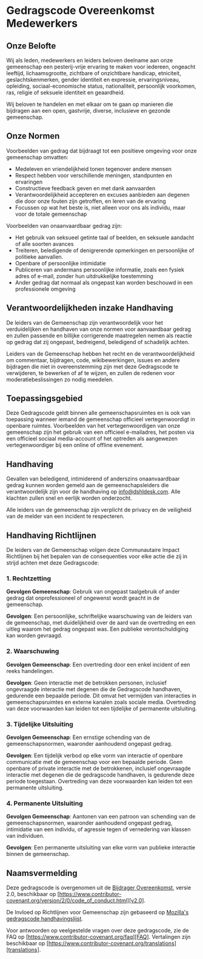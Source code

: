 
# Gedragscode Overeenkomst Medewerkers

## Onze Belofte

Wij als leden, medewerkers en leiders beloven deelname aan onze
gemeenschap een pesterij-vrije ervaring te maken voor iedereen, ongeacht leeftijd, lichaamsgrootte, 
zichtbare of onzichtbare handicap, etniciteit, geslachtskenmerken, gender
identiteit en expressie, ervaringsniveau, opleiding, sociaal-economische status,
nationaliteit, persoonlijk voorkomen, ras, religie of seksuele identiteit
en geaardheid.

Wij beloven te handelen en met elkaar om te gaan op manieren die bijdragen aan een open, gastvrije,
diverse, inclusieve en gezonde gemeenschap.

## Onze Normen

Voorbeelden van gedrag dat bijdraagt tot een positieve omgeving voor onze
gemeenschap omvatten:

* Medeleven en vriendelijkheid tonen tegenover andere mensen
* Respect hebben voor verschillende meningen, standpunten en ervaringen
* Constructieve feedback geven en met dank aanvaarden
* Verantwoordelijkheid accepteren en excuses aanbieden aan degenen die door onze fouten zijn getroffen,
  en leren van de ervaring
* Focussen op wat het beste is, niet alleen voor ons als individu, maar voor de
  totale gemeenschap

Voorbeelden van onaanvaardbaar gedrag zijn:

* Het gebruik van seksueel getinte taal of beelden, en seksuele aandacht of
  alle soorten avances
* Treiteren, beledigende of denigrerende opmerkingen en persoonlijke of politieke aanvallen.
* Openbare of persoonlijke intimidatie
* Publiceren van andermans persoonlijke informatie, zoals een fysiek adres of e-mail,
  zonder hun uitdrukkelijke toestemming
* Ander gedrag dat normaal als ongepast kan worden beschouwd in een
  professionele omgeving

## Verantwoordelijkheden inzake Handhaving

De leiders van de Gemeenschap zijn verantwoordelijk voor het verduidelijken 
en handhaven van onze normen voor aanvaardbaar gedrag en zullen passende 
en billijke corrigerende maatregelen nemen als reactie op gedrag dat zij ongepast, 
bedreigend, beledigend of schadelijk achten.

Leiders van de Gemeenschap hebben het recht en de verantwoordelijkheid om 
commentaar, bijdragen, code, wikibewerkingen, issues en andere bijdragen die 
niet in overeenstemming zijn met deze Gedragscode te verwijderen, te bewerken of 
af te wijzen, en zullen de redenen voor moderatiebeslissingen zo nodig meedelen.

## Toepassingsgebied

Deze Gedragscode geldt binnen alle gemeenschapsruimtes en is ook van toepassing 
wanneer iemand de gemeenschap officieel vertegenwoordigt in openbare ruimtes. 
Voorbeelden van het vertegenwoordigen van onze gemeenschap zijn het gebruik van 
een officieel e-mailadres, het posten via een officieel sociaal media-account of het 
optreden als aangewezen vertegenwoordiger bij een online of offline evenement.

## Handhaving

Gevallen van beledigend, intimiderend of anderszins onaanvaardbaar gedrag kunnen 
worden gemeld aan de gemeenschapsleiders die verantwoordelijk zijn voor de 
handhaving op [info@dshldesk.com](mailto:info@dshldesk.com).
Alle klachten zullen snel en eerlijk worden onderzocht.

Alle leiders van de gemeenschap zijn verplicht de privacy en de veiligheid van 
de melder van een incident te respecteren.

## Handhaving Richtlijnen

De leiders van de Gemeenschap volgen deze Communautaire Impact Richtlijnen bij 
het bepalen van de consequenties voor elke actie die zij in strijd achten 
met deze Gedragscode:

### 1. Rechtzetting

**Gevolgen Gemeenschap**: Gebruik van ongepast taalgebruik of ander gedrag 
dat onprofessioneel of ongewenst wordt geacht in de gemeenschap.

**Gevolgen**: Een persoonlijke, schriftelijke waarschuwing van de leiders van 
de gemeenschap, met duidelijkheid over de aard van de overtreding en een 
uitleg waarom het gedrag ongepast was. 
Een publieke verontschuldiging kan worden gevraagd.

### 2. Waarschuwing

**Gevolgen Gemeenschap**: Een overtreding door een enkel incident of 
een reeks handelingen.

**Gevolgen**: Geen interactie met de betrokken personen, inclusief 
ongevraagde interactie met degenen die de Gedragscode handhaven, 
gedurende een bepaalde periode. Dit omvat het vermijden van interacties 
in gemeenschapsruimtes en externe kanalen zoals sociale media. 
Overtreding van deze voorwaarden kan leiden tot een tijdelijke 
of permanente uitsluiting.

### 3. Tijdelijke Uitsluiting

**Gevolgen Gemeenschap**: Een ernstige schending van de 
gemeenschapsnormen, waaronder aanhoudend ongepast gedrag.

**Gevolgen**: Een tijdelijk verbod op elke vorm van interactie 
of openbare communicatie met de gemeenschap voor een bepaalde
 periode. Geen openbare of private interactie met de betrokkenen, 
 inclusief ongevraagde interactie met degenen die de gedragscode 
 handhaven, is gedurende deze periode toegestaan. 
 Overtreding van deze voorwaarden kan leiden tot een permanente uitsluiting.

### 4. Permanente Uitsluiting

**Gevolgen Gemeenschap**: Aantonen van een patroon van schending van 
de gemeenschapsnormen, waaronder aanhoudend ongepast gedrag, intimidatie 
van een individu, of agressie tegen of vernedering van klassen van individuen.

**Gevolgen**: Een permanente uitsluiting van elke vorm van publieke interactie 
binnen de gemeenschap.

## Naamsvermelding

Deze gedragscode is overgenomen uit de [Bijdrager Overeenkomst][homepagina],
versie 2.0, beschikbaar op
[https://www.contributor-covenant.org/version/2/0/code_of_conduct.html][v2.0].

De Invloed op Richtlijnen voor Gemeenschap zijn gebaseerd op 
[Mozilla's gedragscode handhavingslijst][Mozilla CoC].

Voor antwoorden op veelgestelde vragen over deze gedragscode, zie de FAQ op
[https://www.contributor-covenant.org/faq][FAQ]. Vertalingen zijn beschikbaar 
op [https://www.contributor-covenant.org/translations][translations].

[homepagina]: https://www.contributor-covenant.org
[v2.0]: https://www.contributor-covenant.org/version/2/0/code_of_conduct.html
[Mozilla CoC]: https://github.com/mozilla/diversity
[FAQ]: https://www.contributor-covenant.org/faq
[vertalingen]: https://www.contributor-covenant.org/translations
